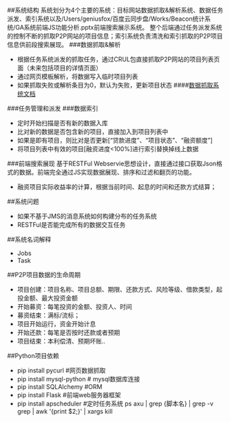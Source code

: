 ##系统结构
系统划分为4个主要的系统：目标网站数据抓取&解析系统、数据任务派发、索引系统以及/Users/geniusfox/百度云同步盘/Works/Beacon统计系统/GA系统前端JS功能分析.pptx前端搜索展示系统。 整个后端通过任务派发系统的控制不断的抓取P2P网站的项目信息；索引系统负责清洗和索引抓取的P2P项目信息供前段搜索展现。
###数据抓取&解析
* 根据任务系统派发的抓取任务，通过CRUL包直接抓取P2P网站的项目列表页面（未来包括项目的详情页面）
* 通过网页模板解析，将数据写入临时项目列表
* 如果抓取失败或解析条目为0，默认为失败，更新项目状态
####[数据抓取系统文档](spiders.md)

###任务管理和派发
###数据索引
* 定时开始扫描是否有新的数据入库
* 比对新的数据是否包含新的项目，直接加入到项目列表中
* 如果是即有项目，则比对是否更新[“贷款进度”、“项目状态”、“融资额度”]
* 将项目列表中有效的项目[融资进度<100%]进行索引替换掉线上数据


###前端搜索展现
基于RESTFul Webservie思想设计，直接通过接口获取Json格式的数据。前端完全通过JS实现数据展现、排序和过滤和翻页的功能。

* 融资项目实际收益率的计算，根据当前时间、起息的时间和还款方式结算；

##系统问题
* 如果不基于JMS的消息系统如何构建分布的任务系统
* RESTFul是否能完成所有的数据交互任务

##系统名词解释
* Jobs
* Task

##P2P项目数据的生命周期
* 项目创建：项目名称、项目总额、期限、还款方式、风险等级、借款类型，起投金额、最大投资金额
* 开始募资：每笔投资的金额、投资人、时间
* 募资结束：满标/流标；
* 项目开始运行，资金开始计息
* 开始还款：每笔是否按时还款或者预期
* 项目结束：本利偿清、预期坏账..


##Python项目依赖
* pip install pycurl #网页数据抓取
* pip install mysql-python # mysql数据库连接
* pip install SQLAlchemy #ORM 
* pip install Flask #前端web服务器框架
* pip install apscheduler #定时任务系统
		ps axu | grep {脚本名} | grep -v grep | awk '{print $2;}' | xargs kill  


